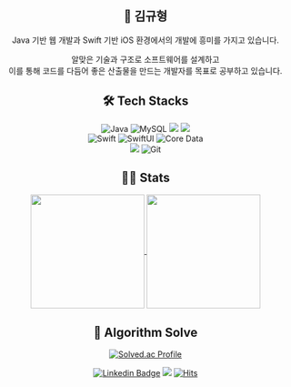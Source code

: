 
<div align="center">

## :tea: 김규형 
Java 기반 웹 개발과 Swift 기반 iOS 환경에서의 개발에 흥미를 가지고 있습니다.

알맞은 기술과 구조로 소프트웨어를 설계하고 <br>
이를 통해 코드를 다듬어 좋은 산출물을 만드는 개발자를 목표로 공부하고 있습니다.

## 🛠️ Tech Stacks

![Java](https://img.shields.io/badge/Java-007396?style=flat-square&logo=Java&logoColor=white)
![MySQL](https://img.shields.io/badge/MySQL-4479A1?style=flat-square&logo=MySQL&logoColor=white)
<img src="https://img.shields.io/badge/Spring-9ACD32?style=flat&logo=Spring&logoColor=white"/> <img src="https://img.shields.io/badge/SpringBoot-9ACD32?style=flat&logo=SpringBoot&logoColor=white"/> 
<br/>![Swift](https://img.shields.io/badge/Swift-FA7343?style=flat-square&logo=Swift&logoColor=white)
![SwiftUI](https://img.shields.io/badge/SwiftUI-007ED5?style=flat-square&logo=Swift&logoColor=white)
![Core Data](https://img.shields.io/badge/Core_Data-007AFF?style=flat-square&logo=Apple&logoColor=white)  
<img src="https://img.shields.io/badge/Vue.js-099268?style=flat&logo=Vue.js&logoColor=white"/>
![Git](https://img.shields.io/badge/Git-F05032?style=flat-square&logo=Git&logoColor=white)

## 👨‍💼 Stats

<a href="https://github.com/anuraghazra/github-readme-stats">
  <img height=200 align="center" src="https://github-readme-stats.vercel.app/api?username=unggu0704&theme=dracula" />
</a>
<a href="https://github.com/anuraghazra/convoychat">
  <img height=200 align="center" src="https://github-readme-stats.vercel.app/api/top-langs?username=unggu0704&layout=compact&langs_count=8&theme=dracula&card_width=310" />
</a>

<br>


## 🥇 Algorithm Solve

  [![Solved.ac Profile](http://mazassumnida.wtf/api/v2/generate_badge?boj=unggu556)](https://solved.ac/unggu556/)

[![Linkedin Badge](https://img.shields.io/badge/-LinkedIn-blue?style=flat-square&logo=Linkedin&logoColor=white&link=https://www.linkedin.com/in/%EA%B7%9C%ED%98%95-%EA%B9%80-5b5b10299/)](https://www.linkedin.com/in/%EA%B7%9C%ED%98%95-%EA%B9%80-5b5b10299/)
<a href="mailto:kyuhung1001@gmail.com"><img src="https://img.shields.io/badge/Gmail-d14836?style=flat-square&logo=Gmail&logoColor=white&link=kyuhung1001@gmail.com"/></a>
[![Hits](https://hits.seeyoufarm.com/api/count/incr/badge.svg?url=https%3A%2F%2Fgithub.com%2Funggu0704%2Fhit-counter&count_bg=%2379C83D&title_bg=%23555555&icon=&icon_color=%23E7E7E7&title=hits&edge_flat=false)](https://hits.seeyoufarm.com) 
